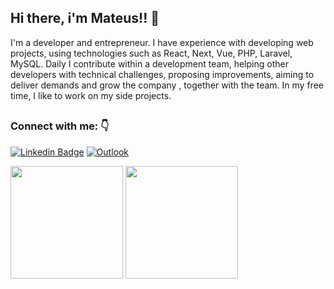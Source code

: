 ## Hi there, i'm Mateus!! 👋

I'm a developer and entrepreneur. I have experience with developing web projects, using technologies such as React, Next, Vue, PHP, Laravel, MySQL. Daily I contribute within a development team, helping other developers with technical challenges, proposing improvements, aiming to deliver demands and grow the company , together with the team. In my free time, I like to work on my side projects.

##

### Connect with me: 👇
[![Linkedin Badge](https://img.shields.io/badge/linkedin-%230077B5.svg?style=for-the-badge&logo=linkedin&logoColor=white&link=https://www.linkedin.com/in/mateus-soares-14b889127/)](https://www.linkedin.com/in/mateus-soares-santos/) 
[![Outlook](https://img.shields.io/badge/Outlook-0078D4?style=for-the-badge&logo=microsoft-outlook&logoColor=white&link=mailto:mateussoares115@hotmail.com)](mailto:mateussoares115@hotmail.com)

<div>
  <img height="180em" src="https://github-readme-stats.vercel.app/api?username=TeuSoares&show_icons=true&theme=radical&include_all_commits=true&count_private=true"/>
  <img height="180em" src="https://github-readme-stats.vercel.app/api/top-langs/?username=TeuSoares&layout=compact&langs_count=8&theme=radical"/>
</div>
